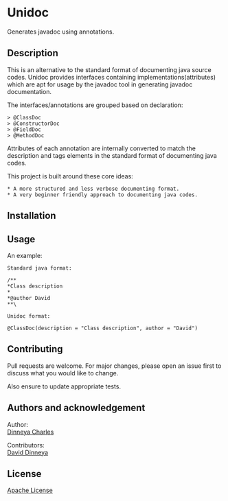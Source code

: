 # Unidoc

Generates javadoc using annotations.

## Description

This is an alternative to the standard format of documenting java source codes. Unidoc provides interfaces containing implementations(attributes) which are apt for usage by the javadoc tool in generating javadoc documentation. 

The interfaces/annotations are grouped based on declaration:

    > @ClassDoc
    > @ConstructorDoc
    > @FieldDoc
    > @MethodDoc   
    
Attributes of each annotation are internally converted to match the description and tags elements in the standard format of documenting java codes.

This project is built around these core ideas:

    * A more structured and less verbose documenting format.
    * A very beginner friendly approach to documenting java codes.
    
## Installation

## Usage

An example:

```
Standard java format:

/**
*Class description
*
*@author David
**\

```

```
Unidoc format:

@ClassDoc(description = "Class description", author = "David")

```  

## Contributing

Pull requests are welcome. For major changes, please open an issue first to discuss what you would like to change.

Also ensure to update appropriate tests.

## Authors and acknowledgement

Author: \
[Dinneya Charles](https://www.linkedin.com/in/dinneya-charles-a55801139/)

Contributors:\
[David Dinneya](https://www.linkedin.com/in/david-dinneya-aa38ba198/)

## License

[Apache License](http://www.apache.org/licenses/)
 